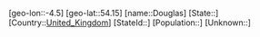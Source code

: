 ﻿---
location: [54.15,-4.5]
type: City
tags:
- geo/City


SpocWebEntityId: 14148
isDeleted: false
confidential: public

---
[geo-lon::-4.5]
[geo-lat::54.15]
[name::Douglas]
[State::]
[Country::[United_Kingdom](geo/Continent/Europe/United_Kingdom.md)]
[StateId::]
[Population::]
[Unknown::]

